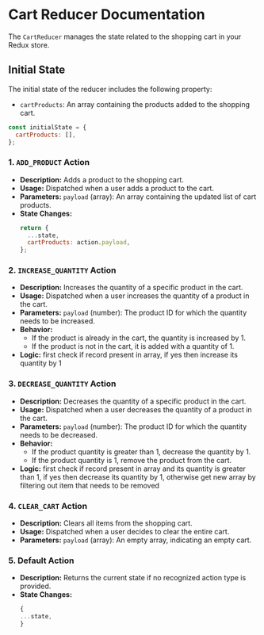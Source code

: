 # Cart Reducer Documentation

The `CartReducer` manages the state related to the shopping cart in your Redux store.

## Initial State

The initial state of the reducer includes the following property:

- `cartProducts`: An array containing the products added to the shopping cart.

```javascript
const initialState = {
  cartProducts: [],
};
```

### 1. `ADD_PRODUCT` Action

- **Description:** Adds a product to the shopping cart.
- **Usage:** Dispatched when a user adds a product to the cart.
- **Parameters:**
  `payload` (array): An array containing the updated list of cart products.
- **State Changes:**
  ```javascript
  return {
    ...state,
    cartProducts: action.payload,
  };
  ```

### 2. `INCREASE_QUANTITY` Action

- **Description:** Increases the quantity of a specific product in the cart.
- **Usage:** Dispatched when a user increases the quantity of a product in the cart.
- **Parameters:**
  `payload` (number): The product ID for which the quantity needs to be increased.
- **Behavior:**
    - If the product is already in the cart, the quantity is increased by 1.
    - If the product is not in the cart, it is added with a quantity of 1.
- **Logic:** first check if record present in array, if yes then increase its quantity by 1


### 3. `DECREASE_QUANTITY` Action

- **Description:** Decreases the quantity of a specific product in the cart.
- **Usage:** Dispatched when a user decreases the quantity of a product in the cart.
- **Parameters:**
  `payload` (number): The product ID for which the quantity needs to be decreased.
- **Behavior:**
    - If the product quantity is greater than 1, decrease the quantity by 1.
    - If the product quantity is 1, remove the product from the cart.
- **Logic:** first check if record present in array and its quantity is greater than 1, if yes then decrease its quantity by 1, otherwise get new array by filtering out item that needs to be removed

### 4. `CLEAR_CART` Action

- **Description:** Clears all items from the shopping cart.
- **Usage:** Dispatched when a user decides to clear the entire cart.
- **Parameters:**
  `payload` (array): An empty array, indicating an empty cart.

### 5. Default Action

- **Description:** Returns the current state if no recognized action type is provided.
- **State Changes:**
  ```javascript
  {
  ...state,
  }
  ```
